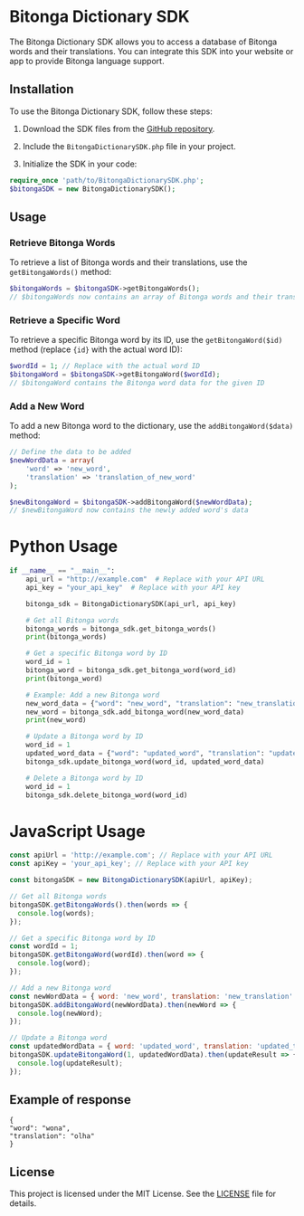 # Bitonga Dictionary SDK

The Bitonga Dictionary SDK allows you to access a database of Bitonga words and their translations. You can integrate this SDK into your website or app to provide Bitonga language support.

## Installation

To use the Bitonga Dictionary SDK, follow these steps:

1. Download the SDK files from the [GitHub repository](https://github.com/tantofaznem/BitongaSDK).

2. Include the `BitongaDictionarySDK.php` file in your project.

3. Initialize the SDK in your code:

```php
require_once 'path/to/BitongaDictionarySDK.php';
$bitongaSDK = new BitongaDictionarySDK();
```

## Usage

### Retrieve Bitonga Words

To retrieve a list of Bitonga words and their translations, use the `getBitongaWords()` method:

```php
$bitongaWords = $bitongaSDK->getBitongaWords();
// $bitongaWords now contains an array of Bitonga words and their translations
```

### Retrieve a Specific Word

To retrieve a specific Bitonga word by its ID, use the `getBitongaWord($id)` method (replace `{id}` with the actual word ID):

```php
$wordId = 1; // Replace with the actual word ID
$bitongaWord = $bitongaSDK->getBitongaWord($wordId);
// $bitongaWord contains the Bitonga word data for the given ID
```

### Add a New Word

To add a new Bitonga word to the dictionary, use the `addBitongaWord($data)` method:

```php
// Define the data to be added
$newWordData = array(
    'word' => 'new_word',
    'translation' => 'translation_of_new_word'
);

$newBitongaWord = $bitongaSDK->addBitongaWord($newWordData);
// $newBitongaWord now contains the newly added word's data
```


# Python Usage

```python
if __name__ == "__main__":
    api_url = "http://example.com"  # Replace with your API URL
    api_key = "your_api_key"  # Replace with your API key

    bitonga_sdk = BitongaDictionarySDK(api_url, api_key)

    # Get all Bitonga words
    bitonga_words = bitonga_sdk.get_bitonga_words()
    print(bitonga_words)

    # Get a specific Bitonga word by ID
    word_id = 1
    bitonga_word = bitonga_sdk.get_bitonga_word(word_id)
    print(bitonga_word)

    # Example: Add a new Bitonga word
    new_word_data = {"word": "new_word", "translation": "new_translation"}
    new_word = bitonga_sdk.add_bitonga_word(new_word_data)
    print(new_word)

    # Update a Bitonga word by ID
    word_id = 1
    updated_word_data = {"word": "updated_word", "translation": "updated_translation"}
    bitonga_sdk.update_bitonga_word(word_id, updated_word_data)

    # Delete a Bitonga word by ID
    word_id = 1
    bitonga_sdk.delete_bitonga_word(word_id)
```

# JavaScript Usage

```javascript
const apiUrl = 'http://example.com'; // Replace with your API URL
const apiKey = 'your_api_key'; // Replace with your API key

const bitongaSDK = new BitongaDictionarySDK(apiUrl, apiKey);

// Get all Bitonga words
bitongaSDK.getBitongaWords().then(words => {
  console.log(words);
});

// Get a specific Bitonga word by ID
const wordId = 1;
bitongaSDK.getBitongaWord(wordId).then(word => {
  console.log(word);
});

// Add a new Bitonga word
const newWordData = { word: 'new_word', translation: 'new_translation' };
bitongaSDK.addBitongaWord(newWordData).then(newWord => {
  console.log(newWord);
});

// Update a Bitonga word
const updatedWordData = { word: 'updated_word', translation: 'updated_translation' };
bitongaSDK.updateBitongaWord(1, updatedWordData).then(updateResult => {
  console.log(updateResult);
});
```
## Example of response

```
{
"word": "wona",
"translation": "olha"
}
```

## License

This project is licensed under the MIT License. See the [LICENSE](LICENSE) file for details.
